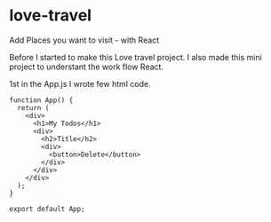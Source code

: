 # love-travel
Add Places you want to visit - with React


Before I started to make this Love travel project. I also made this mini project to understant the work flow React.

1st in the App.js I wrote few html code. 

``` 
function App() {
  return (
    <div>
      <h1>My Todos</h1>
      <div>
        <h2>Title</h2>
        <div>
          <button>Delete</button>
        </div>
      </div>
    </div>
  );
}

export default App;
```
